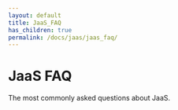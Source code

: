 ```yaml
---
layout: default
title: JaaS_FAQ
has_children: true
permalink: /docs/jaas/jaas_faq/
---
```


# JaaS FAQ

The most commonly asked questions about JaaS.
